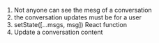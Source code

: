 1. Not anyone can see the mesg of a conversation
3. the conversation updates must be for a user
4. setState([...msgs, msg]) React function
5. Update a conversation content
